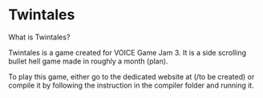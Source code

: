 # Twintales

What is Twintales?

Twintales is a game created for VOICE Game Jam 3.  It is a side scrolling bullet hell game made in roughly a month (plan).

To play this game, either go to the dedicated website at (/to be created) or compile it by following the instruction in the compiler folder and running it.